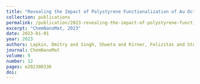 ```yaml
---
title: "Revealing the Impact of Polystyrene Functionalization of Au Octahedral Nanocrystals of Different Sizes on the Formation and Structure of Mesocrystals"
collection: publications
permalink: /publication/2023-revealing-the-impact-of-polystyrene-functionalizat/
excerpt: "ChemNanoMat, 2023"
date: 2023-01-01
year: 2023
authors: Lapkin, Dmitry and Singh, Shweta and Kirner, Felizitas and Sturm, Sebastian and Assalauova, Dameli and Ignatenko, Alexandr and Wiek, Thomas and Gemming, Thomas and Lubk, Axel and M
journal: ChemNanoMat
volume: 9
number: 12
pages: e202300336
doi: 
---
```

